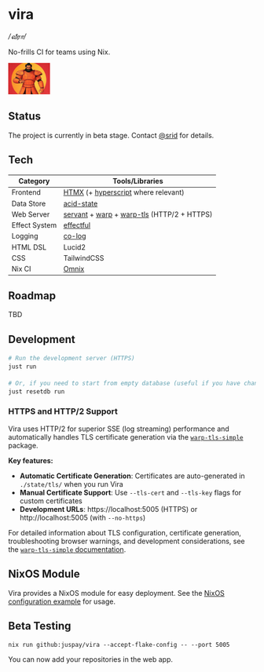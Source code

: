 # vira

_/வீரா/_

No-frills CI for teams using Nix.

<img src="packages/vira/static/vira-logo.jpg" style="height: 64px;" />

## Status

The project is currently in beta stage. Contact [@srid](https://github.com/srid) for details.

## Tech

| Category      | Tools/Libraries                                             |
| ------------- | ----------------------------------------------------------- |
| Frontend      | [HTMX](https://htmx.org/) (+ [hyperscript](https://hyperscript.org/) where relevant)                                   |
| Data Store    | [acid-state](https://github.com/acid-state/acid-state) |
| Web Server    | [servant](https://www.servant.dev/) + [warp](https://hackage.haskell.org/package/warp) + [warp-tls](https://hackage.haskell.org/package/warp-tls) (HTTP/2 + HTTPS)                         |
| Effect System | [effectful](https://hackage.haskell.org/package/effectful)  |
| Logging       | [co-log](https://kowainik.github.io/projects/co-log)        |
| HTML DSL      | Lucid2                                                      |
| CSS           | TailwindCSS                                                 |
| Nix CI        | [Omnix](https://omnix.page/om/ci.html) |

## Roadmap

TBD

## Development

```sh
# Run the development server (HTTPS)
just run

# Or, if you need to start from empty database (useful if you have changed the acid-state types)
just resetdb run
```

### HTTPS and HTTP/2 Support

Vira uses HTTP/2 for superior SSE (log streaming) performance and automatically handles TLS certificate generation via the [`warp-tls-simple`](../warp-tls-simple/README.md) package.

**Key features:**
- **Automatic Certificate Generation**: Certificates are auto-generated in `./state/tls/` when you run Vira
- **Manual Certificate Support**: Use `--tls-cert` and `--tls-key` flags for custom certificates  
- **Development URLs**: https://localhost:5005 (HTTPS) or http://localhost:5005 (with `--no-https`)

For detailed information about TLS configuration, certificate generation, troubleshooting browser warnings, and development considerations, see the [`warp-tls-simple` documentation](../warp-tls-simple/README.md).

## NixOS Module

Vira provides a NixOS module for easy deployment. See the [NixOS configuration example](nix/examples/nixos/flake.nix) for usage.

## Beta Testing

```
nix run github:juspay/vira --accept-flake-config -- --port 5005
```

You can now add your repositories in the web app.
